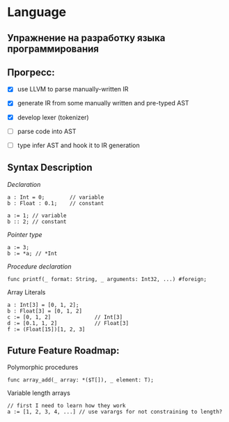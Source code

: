 # Language

## Упражнение на разработку языка программирования


## Прогресс:
- [x] use LLVM to parse manually-written IR
- [x] generate IR from some manually written and pre-typed AST
- [x] develop lexer (tokenizer)
- [ ] parse code into AST
- [ ] type infer AST and hook it to IR generation


## Syntax Description

*Declaration*
```
a : Int = 0;        // variable 
b : Float : 0.1;    // constant

a := 1; // variable
b :: 2; // constant
```
 
 *Pointer type*
 ```
 a := 3;
 b := *a; // *Int
 ```
 
 *Procedure declaration*
```
func printf(_ format: String, _ arguments: Int32, ...) #foreign;
```
 
 Array Literals
 ```
 a : Int[3] = [0, 1, 2];
 b : Float[3] = [0, 1, 2]
 c := [0, 1, 2]              // Int[3] 
 d := [0.1, 1, 2]            // Float[3]
 f := (Float[15])[1, 2, 3]
 ```

 
 
## Future Feature Roadmap:

Polymorphic procedures
 ```
func array_add(_ array: *($T[]), _ element: T);
```

Variable length arrays
```
// first I need to learn how they work
a := [1, 2, 3, 4, ...] // use varargs for not constraining to length?
```

